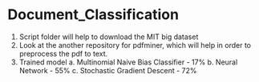 # Document_Classification

1. Script folder will help to download the MIT big dataset
2. Look at the another repository for pdfminer, which will help in order to preprocess the pdf to text.
3. Trained model
  a. Multinomial Naive Bias Classifier - 17%
  b. Neural Network - 55%
  c. Stochastic Gradient Descent - 72%
